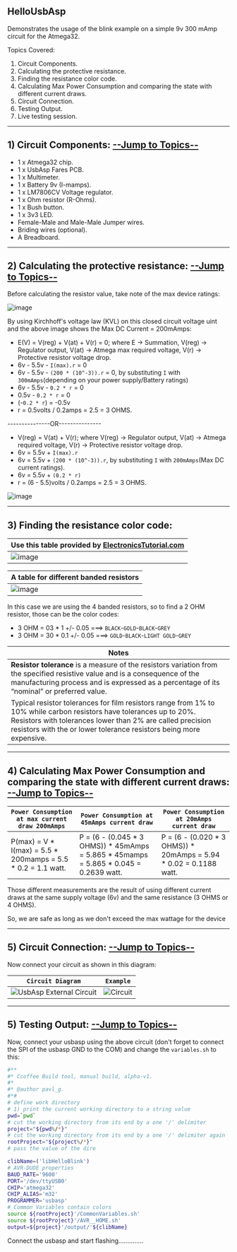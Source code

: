 ## HelloUsbAsp

Demonstrates the usage of the blink example on a simple 9v 300 mAmp circuit for the Atmega32.

<a name="TOPICS"></a>
Topics Covered: 
1) Circuit Components.
2) Calculating the protective resistance.
3) Finding the resistance color code.
4) Calculating Max Power Consumption and comparing the state with different current draws.
5) Circuit Connection.
6) Testing Output.
7) Live testing session.

--------------

## 1) Circuit Components: [--Jump to Topics--](#TOPICS)
- 1 x Atmega32 chip.
- 1 x UsbAsp Fares PCB.
- 1 x Multimeter.
- 1 x Battery 9v (I-mamps).
- 1 x LM7806CV Voltage regulator.
- 1 x Ohm resistor (R-Ohms).
- 1 x Bush button.
- 1 x 3v3 LED.
- Female-Male and Male-Male Jumper wires.
- Briding wires (optional).
- A Breadboard.

---------------

## 2) Calculating the protective resistance: [--Jump to Topics--](#TOPICS)

Before calculating the resistor value, take note of the max device ratings: 

![image](https://user-images.githubusercontent.com/60224159/178972280-f2d97075-09da-4fff-85aa-b30b2872a0a0.png)


By using Kirchhoff's voltage law (KVL) on this closed circuit voltage uint and the above image shows the Max DC Current = 200mAmps:
- E(V) = V(reg) + V(at) + V(r) = 0; where E -> Summation, V(reg) -> Regulator output, V(at) -> Atmega max required voltage, V(r) -> Protective resistor voltage drop.
- 6v - 5.5v - `I(max).r` = 0
- 6v - 5.5v - `(200 * (10^-3)).r` = 0, by substituting `I` with `300mAmps`(depending on your power supply/Battery ratings)
- 6v - 5.5v - `0.2 * r` = 0
- 0.5v - `0.2 * r` = 0
- (-`0.2 * r`) = -0.5v
- r = 0.5volts / 0.2amps = 2.5 = 3 OHMS.

---------------OR--------------- 

- V(reg) = V(at) + V(r); where V(reg) -> Regulator output, V(at) -> Atmega required voltage, V(r) -> Protective resistor voltage drop.
- 6v = 5.5v + `I(max).r`
- 6v = 5.5v + `(200 * (10^-3)).r`, by substituting `I` with `200mAmps`(Max DC current ratings).
- 6v = 5.5v + `(0.2 * r)`
- r = (6 - 5.5)volts / 0.2amps = 2.5 = 3 OHMS.

![image](https://user-images.githubusercontent.com/60224159/178731499-76d59b5d-6beb-44a6-9e8b-665df1bc34cd.png)

------------------------------

## 3) Finding the resistance color code: 

| Use this table provided by [ElectronicsTutorial.com](https://www.electronics-tutorials.ws/resistor/res_2.html) |
|---------------------------------------------------------------------------------------------|
| ![image](https://user-images.githubusercontent.com/60224159/179056363-290002a6-6b84-4ecc-ba06-afcfd985db67.png) |

| A table for different banded resistors |
|----------------------------------------|
| ![image](https://user-images.githubusercontent.com/60224159/178738625-bc8967f5-bd24-4ef6-bee7-bbabace0464d.png) |

In this case we are using the 4 banded resistors, so to find a 2 OHM resistor, those can be the color codes: 
- 3 OHM = 03 * 1 +/- 0.05 ===> `BLACK`-`GOLD`-`BLACK`-`GREY`
- 3 OHM = 30 * 0.1 +/- 0.05 ===> `GOLD`-`BLACK`-`LIGHT GOLD`-`GREY`

| Notes |
|--------------------|
| **Resistor tolerance** is a measure of the resistors variation from the specified resistive value and is a consequence of the manufacturing process and is expressed as a percentage of its “nominal” or preferred value.
Typical resistor tolerances for film resistors range from 1% to 10% while carbon resistors have tolerances up to 20%. Resistors with tolerances lower than 2% are called precision resistors with the or lower tolerance resistors being more expensive. |

-----------------------------------
## 4) Calculating Max Power Consumption and comparing the state with different current draws: [--Jump to Topics--](#TOPICS) 

| `Power Consumption at max current draw 200mAmps` | `Power Consumption at 45mAmps current draw` | `Power Consumption at 20mAmps current draw` |
|--------------------------|--------------------------------------|--------------------------------------|
| P(max) = V * I(max) = 5.5 * 200mamps = 5.5 * 0.2 = 1.1 watt. | P = (6 - (0.045 * 3 OHMS)) * 45mAmps = 5.865 * 45mamps = 5.865 * 0.045 = 0.2639 watt. | P = (6 - (0.020 * 3 OHMS)) * 20mAmps = 5.94 * 0.02 = 0.1188 watt. |

Those different measurements are the result of using different current draws at the same supply voltage (6v) and the same resistance (3 OHMS or 4 OHMS).

So, we are safe as long as we don't exceed the max wattage for the device

--------------------------

## 5) Circuit Connection: [--Jump to Topics--](#TOPICS) 

Now connect your circuit as shown in this diagram:

| `Circuit Diagram` | `Example` | 
|-------------------|---------------|
| ![UsbAsp External Circuit](https://user-images.githubusercontent.com/60224159/178742853-7bbd3b38-c829-4571-a11c-7d7f2aeb9108.png) | ![Circuit](https://user-images.githubusercontent.com/60224159/178741890-240ddcd1-03c8-42e7-8715-6c9f49e79189.jpg) |

-------------------------------------

## 5) Testing Output: [--Jump to Topics--](#TOPICS) 

Now, connect your usbasp using the above circuit (don't forget to connect the SPI of the usbasp GND to the COM) and change the `variables.sh` to this:

```sh
#**
#* Ccoffee Build tool, manual build, alpha-v1.
#*
#* @author pavl_g.
#*#
# define work directory
# 1) print the current working directory to a string value
pwd=`pwd`
# cut the working directory from its end by a one '/' delimiter
project="${pwd%/*}"
# cut the working directory from its end by a one '/' delimiter again
rootProject="${project%/*}"
# pass the value of the dire

clibName=('libHelloBlink')
# AVR-DUDE properties
BAUD_RATE='9600'
PORT='/dev/ttyUSB0'
CHIP='atmega32'
CHIP_ALIAS='m32'
PROGRAMMER='usbasp'
# Common Variables contain colors
source ${rootProject}'/CommonVariables.sh'
source ${rootProject}'/AVR__HOME.sh'
output=${project}'/output/'${clibName}
```

Connect the usbasp and start flashing..............
